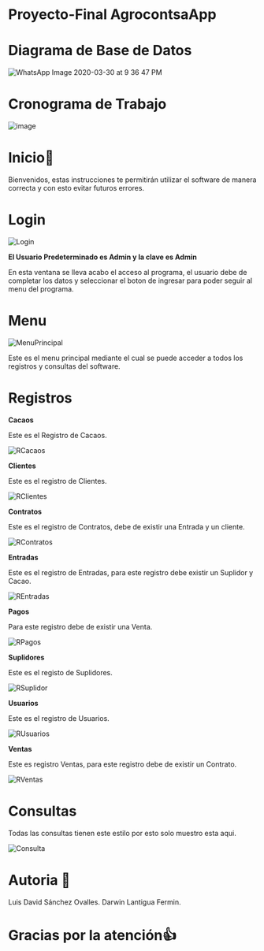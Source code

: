 # Proyecto-Final AgrocontsaApp

# **Diagrama de Base de Datos**

![WhatsApp Image 2020-03-30 at 9 36 47 PM](https://user-images.githubusercontent.com/59859052/77977940-d1635980-72ce-11ea-8f3e-5a728f80a0bb.jpeg)

# **Cronograma de Trabajo**

![image](https://user-images.githubusercontent.com/59859052/77968000-48d7bf80-72b4-11ea-8050-91790ee9d4f1.png)

# **Inicio**📄

Bienvenidos, estas instrucciones te permitirán utilizar el software de manera correcta y con esto evitar futuros errores.

# **Login**

![Login](https://user-images.githubusercontent.com/59859052/78206504-03122700-746d-11ea-853b-13887cee5016.jpg)

**El Usuario Predeterminado es Admin y la clave es Admin**

En esta ventana se lleva acabo el acceso al programa, el usuario debe de completar los datos y seleccionar el boton de ingresar para poder seguir al menu del programa.

# **Menu**

![MenuPrincipal](https://user-images.githubusercontent.com/59859052/78206517-0f967f80-746d-11ea-9187-614cd9d4eef2.jpg)

Este es el menu principal mediante el cual se puede acceder a todos los registros y consultas del software.

# **Registros**

**Cacaos**

Este es el Registro de Cacaos.

![RCacaos](https://user-images.githubusercontent.com/59859052/78206554-2d63e480-746d-11ea-8afb-ce532cc7a1d3.jpg)

**Clientes**

Este es el registro de Clientes.

![RClientes](https://user-images.githubusercontent.com/59859052/78206578-3bb20080-746d-11ea-98ea-f4f615b57670.jpg)

**Contratos**

Este es el registro de Contratos, debe de existir una Entrada y un cliente.

![RContratos](https://user-images.githubusercontent.com/59859052/78317025-29000000-752f-11ea-84e7-24d71ad0ea81.jpg)

**Entradas**

Este es el registro de Entradas, para este registro debe existir un Suplidor y Cacao.

![REntradas](https://user-images.githubusercontent.com/59859052/78206655-7025bc80-746d-11ea-83f2-a911e8f0394d.jpg)

**Pagos**

Para este registro debe de existir una Venta.

![RPagos](https://user-images.githubusercontent.com/59859052/78206718-9cd9d400-746d-11ea-8def-51e0b0203d88.jpg)

**Suplidores**

Este es el registo de Suplidores.

![RSuplidor](https://user-images.githubusercontent.com/59859052/78206743-aa8f5980-746d-11ea-8de0-b8d7ef71a2a5.jpg)

**Usuarios**

Este es el registro de Usuarios.

![RUsuarios](https://user-images.githubusercontent.com/59859052/78206767-b8dd7580-746d-11ea-9d1d-51cb87908f7f.jpg)

**Ventas**

Este es registro Ventas, para este registro debe de existir un Contrato.

![RVentas](https://user-images.githubusercontent.com/59859052/78206802-ce529f80-746d-11ea-8e86-d639d4be9c9e.jpg)

# **Consultas**

Todas las consultas tienen este estilo por esto solo muestro esta aqui.

![Consulta](https://user-images.githubusercontent.com/59859052/77866767-592f6200-7202-11ea-9e70-26226f4d25ca.jpg)

# **Autoria** 👤

Luis David Sánchez Ovalles.
Darwin Lantigua Fermin.

# **Gracias por la atención**👍
